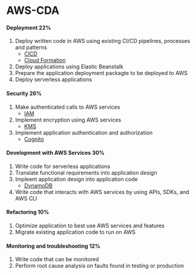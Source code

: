 # AWS-CDA

#### Deployment 22%
1. Deploy written code in AWS using existing CI/CD pipelines, processes and patterns
	* [CICD](components/cicd.md)
	* [Cloud Formation](components/cloud_formation.md)
1. Deploy applications using Elastic Beanstalk
1. Prepare the application deployment packagte to be deployed to AWS
1. Deploy serverless applications

#### Security 26%
1. Make authenticated calls to AWS services
	* [IAM](components/iam.md)
1. Implement encryption using AWS services 
	* [KMS](components/kms.md)
1. Implement application authentication and authorization
	* [Cognito](components/cognito.md)

#### Development with AWS Services 30%
1. Write code for serverless applications
1. Translate functional requirements into application design
1. Impleent application design into application code
	* [DynamoDB](components/dynamo_db.md)
1. Write code that interacts with AWS services by using APIs, SDKs, and AWS CLI

#### Refactoring 10%
1. Optimize application to best use AWS services and features
1. Migrate existing application code to run on AWS

#### Monitoring and troubleshooting 12%
1. Write code that can be monitored
1. Perform root cause analysis on faults found in testing or production

